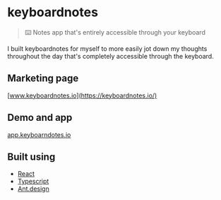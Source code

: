 # keyboardnotes

> ⌨️ Notes app that's entirely accessible through your keyboard

I built keyboardnotes for myself to more easily jot down my thoughts throughout the day that's completely accessible through the keyboard.

## Marketing page
[www.keyboardnotes.io](https://keyboardnotes.io/)

## Demo and app
[app.keyboarndotes.io](https://app.keyboardnotes.io/)

## Built using

- [React](https://reactjs.org/)
- [Typescript](https://www.typescriptlang.org/)
- [Ant.design](https://ant.design/)
